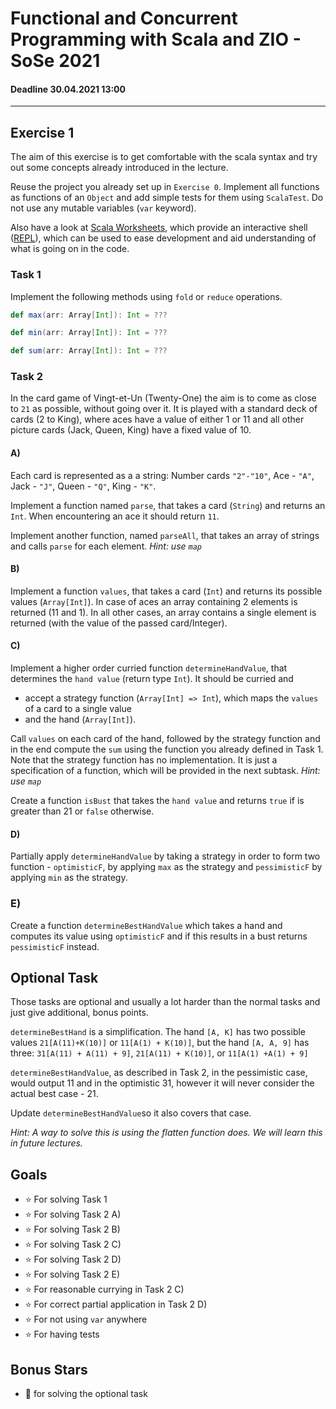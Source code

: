 # Functional and Concurrent Programming with Scala and ZIO - SoSe 2021
#### Deadline 30.04.2021 13:00
---------------------
## Exercise 1

The aim of this exercise is to get comfortable with the scala syntax and try out some concepts already introduced in the lecture.

Reuse the project you already set up in `Exercise 0`. Implement all functions as functions of an `Object` and add simple tests for them using `ScalaTest`. Do not use any mutable variables (`var` keyword).

Also have a look at [Scala Worksheets](https://blog.jetbrains.com/scala/2012/12/04/scala-worksheet/), which provide an interactive shell ([REPL](https://en.wikipedia.org/wiki/Read%E2%80%93eval%E2%80%93print_loop)), which can be used to ease development and aid understanding of what is going on in the code.

### Task 1
Implement the following methods using `fold` or `reduce` operations.
```scala
def max(arr: Array[Int]): Int = ???
```
```scala
def min(arr: Array[Int]): Int = ???
```
```scala
def sum(arr: Array[Int]): Int = ???
```

### Task 2
In the card game of Vingt-et-Un (Twenty-One) the aim is to come as close to `21` as possible, without going over it. It is played with a standard deck of cards (2 to King), where aces have a value of either 1 or 11 and all other picture cards (Jack, Queen, King) have a fixed value of 10.

#### A) 
Each card is represented as a a string: Number cards `"2"-"10"`, Ace - `"A"`, Jack - `"J"`, Queen - `"Q"`, King - `"K"`. 

Implement a function named `parse`, that takes a card (`String`) and returns an `Int`. When encountering an ace it should return `11`.

Implement another function, named `parseAll`, that takes an array of strings and calls `parse` for each element. *Hint: use `map`*

#### B)
Implement a function `values`, that takes a card (`Int`) and returns its possible values (`Array[Int]`). In case of aces an array containing 2 elements is returned (11 and 1). In all other cases, an array contains a single element is returned (with the value of the passed card/Integer).

#### C)
Implement a higher order curried function `determineHandValue`, that determines the `hand value` (return type `Int`). 
It should be curried and 
- accept a strategy function (`Array[Int] => Int`), which maps the `values` of a card to a single value 
- and the hand (`Array[Int]`).

Call `values` on each card of the hand, followed by the strategy function and in the end compute the `sum` using the function you already defined in Task 1. Note that the strategy function has no implementation. It is just a specification of a function, which will be provided in the next subtask. *Hint: use `map`* 

Create a function `isBust` that takes the `hand value` and returns `true` if is greater than 21 or `false` otherwise.

#### D)
Partially apply `determineHandValue` by taking a strategy in order to form two function - `optimisticF`, by applying `max` as the strategy and `pessimisticF` by applying `min` as the strategy.

### E)
Create a function `determineBestHandValue` which takes a hand and computes its value using `optimisticF` and if this results in a bust returns `pessimisticF` instead.

## Optional Task
Those tasks are optional and usually a lot harder than the normal tasks and just give additional, bonus points.

`determineBestHand` is a simplification. The hand `[A, K]` has two possible values `21[A(11)+K(10)]` or `11[A(1) + K(10)]`,
but the hand `[A, A, 9]` has three: `31[A(11) + A(11) + 9]`, `21[A(11) + K(10)]`, or `11[A(1) +A(1) + 9]`

`determineBestHandValue`, as described in Task 2, in the pessimistic case, would output 11
and in the optimistic 31, however it will never consider the actual best case - 21.

Update `determineBestHandValue`so it also covers that case.

*Hint: A way to solve this is using the flatten function does. We will learn this in future lectures.*

## Goals
- :star: For solving Task 1
- :star: For solving Task 2 A)
- :star: For solving Task 2 B)
- :star: For solving Task 2 C)
- :star: For solving Task 2 D)
- :star: For solving Task 2 E)
- :star: For reasonable currying in Task 2 C)
- :star: For correct partial application in Task 2 D)
- :star: For not using `var` anywhere
- :star: For having tests

## Bonus Stars
- :star2: for solving the optional task
